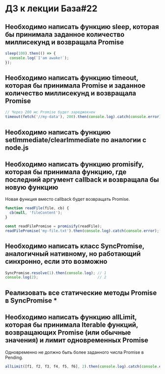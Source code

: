 # ДЗ к лекции База#22

## Необходимо написать функцию sleep, которая бы принимала заданное количество миллисекунд и возвращала Promise

```js
sleep(100).then(() => {
  console.log(`I'am awake!`);
});
```

## Необходимо написать функцию timeout, которая бы принимала Promise и заданное количество миллисекунд и возвращала Promise

```js
// Через 200 мс Promise будет зареджекчен
timeout(fetch('//my-data'), 200).then(console.log).catch(console.error);
```

## Необходимо написать функцию setImmediate/clearImmediate по аналогии с node.js

## Необходимо написать функцию promisify, которая бы принимала функцию, где последний аргумент callback и возвращала бы новую функцию

Новая функция вместо callback будет возвращать Promise.

```js
function readFile(file, cb) {
  cb(null, 'fileContent');
}

const readFilePromise = promisify(readFile);
readFilePromise('my-file.txt').then(console.log).catch(console.error);
```

## Необходимо написать класс SyncPromise, аналогичный нативному, но работающий синхронно, если это возможно

```js
SyncPromise.resolve(1).then(console.log); // 1
console.log(2);                           // 2
```

## Реализовать все статические методы Promise в SyncPromise *

## Необходимо написать функцию allLimit, которая бы принимала Iterable функций, возвращающих Promise (или обычные значения) и лимит одновременных Promise

Одновременно не должно быть более заданного числа Promise в Pending.

```js
allLimit([f1, f2, f3, f4, f5, f6], 2).then(console.log).catch(console.error);
```